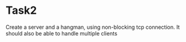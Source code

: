 # Task2
Create a server and a hangman, using non-blocking tcp connection. It should also be able to handle multiple clients
